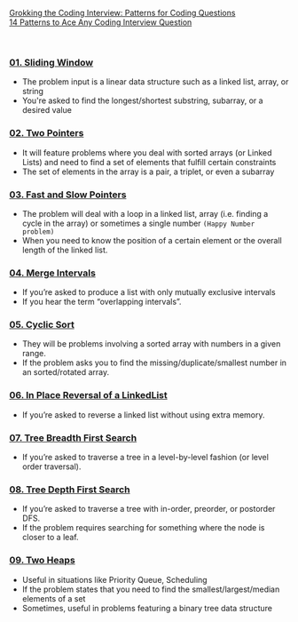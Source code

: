 [Grokking the Coding Interview: Patterns for Coding Questions](https://www.educative.io/courses/grokking-the-coding-interview)  
[14 Patterns to Ace Any Coding Interview Question](https://hackernoon.com/14-patterns-to-ace-any-coding-interview-question-c5bb3357f6ed)  

<br/>

### [01. Sliding Window](https://github.com/the-robot/coding-challenges/tree/master/leet-code/educative.io/01-sliding-window)
- The problem input is a linear data structure such as a linked list, array, or string
- You're asked to find the longest/shortest substring, subarray, or a desired value

### [02. Two Pointers](https://github.com/the-robot/coding-challenges/tree/master/leet-code/educative.io/02-two-pointers)
- It will feature problems where you deal with sorted arrays (or Linked Lists) and need to find a set of elements that fulfill certain constraints
- The set of elements in the array is a pair, a triplet, or even a subarray

### [03. Fast and Slow Pointers](https://github.com/the-robot/coding-challenges/tree/master/leet-code/educative.io/03-fast-and-slow-pointers)
- The problem will deal with a loop in a linked list, array (i.e. finding a cycle in the array) or sometimes a single number `(Happy Number problem)`
- When you need to know the position of a certain element or the overall length of the linked list.

### [04. Merge Intervals](https://github.com/the-robot/coding-challenges/tree/master/leet-code/educative.io/04-merge-intervals)
- If you’re asked to produce a list with only mutually exclusive intervals
- If you hear the term “overlapping intervals”.

### [05. Cyclic Sort](https://github.com/the-robot/coding-challenges/tree/master/leet-code/educative.io/05-cyclic-sort)
- They will be problems involving a sorted array with numbers in a given range.
- If the problem asks you to find the missing/duplicate/smallest number in an sorted/rotated array.

### [06. In Place Reversal of a LinkedList](https://github.com/the-robot/coding-challenges/tree/master/leet-code/educative.io/06-in-place-reversal-of-a-linkedlist)
- If you’re asked to reverse a linked list without using extra memory.

### [07. Tree Breadth First Search](https://github.com/the-robot/coding-challenges/tree/master/leet-code/educative.io/07-tree-breadth-first-search)
- If you’re asked to traverse a tree in a level-by-level fashion (or level order traversal).

### [08. Tree Depth First Search](https://github.com/the-robot/coding-challenges/tree/master/leet-code/educative.io/08-tree-depth-first-search)
- If you’re asked to traverse a tree with in-order, preorder, or postorder DFS.
- If the problem requires searching for something where the node is closer to a leaf.

### [09. Two Heaps](https://github.com/the-robot/coding-challenges/tree/master/leet-code/educative.io/09-two-heaps)
- Useful in situations like Priority Queue, Scheduling
- If the problem states that you need to find the smallest/largest/median elements of a set
- Sometimes, useful in problems featuring a binary tree data structure

